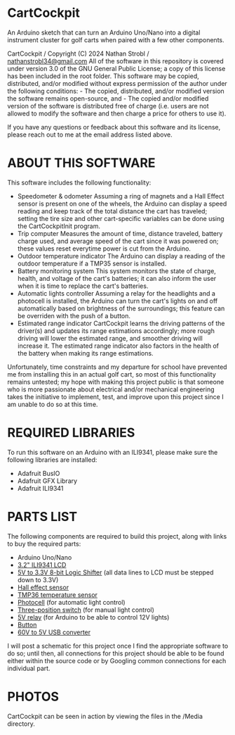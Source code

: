 # CartCockpit
An Arduino sketch that can turn an Arduino Uno/Nano into a digital instrument cluster for golf carts when paired with a few other components.

CartCockpit / Copyright (C) 2024 Nathan Strobl / nathanstrobl34@gmail.com
All of the software in this repository is covered under version 3.0 of the GNU General Public License; a copy of this license has been included in the root folder. 
This software may be copied, distributed, and/or modified without express permission of the author under the following conditions:
    - The copied, distributed, and/or modified version the software remains open-source, and
    - The copied and/or modified version of the software is distributed free of charge (i.e. users are not allowed to modify the software and then charge a price for others to use it).

If you have any questions or feedback about this software and its license, please reach out to me at the email address listed above.


ABOUT THIS SOFTWARE
====================
This software includes the following functionality:
- Speedometer & odometer
    Assuming a ring of magnets and a Hall Effect sensor is present on one of the wheels, the Arduino can display a speed reading and keep track of the total distance the cart has traveled; setting the tire size and other cart-specific variables can be done using the CartCockpitInit program. 
- Trip computer
    Measures the amount of time, distance traveled, battery charge used, and average speed of the cart since it was powered on; these values reset everytime power is cut from the Arduino. 
- Outdoor temperature indicator
    The Arduino can display a reading of the outdoor temperature if a TMP35 sensor is installed. 
- Battery monitoring system
    This system monitors the state of charge, health, and voltage of the cart's batteries; it can also inform the user when it is time to replace the cart's batteries. 
- Automatic lights controller
    Assuming a relay for the headlights and a photocell is installed, the Arduino can turn the cart's lights on and off automatically based on brightness of the surroundings; this feature can be overriden with the push of a button. 
- Estimated range indicator
    CartCockpit learns the driving patterns of the driver(s) and updates its range estimations accordingly; more rough driving will lower the estimated range, and smoother driving will increase it. The estimated range indicator also factors in the health of the battery when making its range estimations. 

Unfortunately, time constraints and my departure for school have prevented me from installing this in an actual golf cart, so most of this functionality remains untested; my hope with making this project public is that someone who is more passionate about electrical and/or mechanical engineering takes the initiative to implement, test, and improve upon this project since I am unable to do so at this time. 

<!-- A more in depth explanation of this project can be found [here](https://nathan-strobl.org/cartcockpit/overview). -->

REQUIRED LIBRARIES
====================
To run this software on an Arduino with an ILI9341, please make sure the following libraries are installed:
- Adafruit BusIO
- Adafruit GFX Library
- Adafruit ILI9341

PARTS LIST
====================
The following components are required to build this project, along with links to buy the required parts:
- Arduino Uno/Nano
- [3.2" ILI9341 LCD](https://www.amazon.com/gp/product/B0B1M9S9V6/ref=ppx_yo_dt_b_search_asin_title?ie=UTF8&th=1)
- [5V to 3.3V 8-bit Logic Shifter](https://www.amazon.com/gp/product/B09R1QG957/ref=ppx_yo_dt_b_search_asin_title?ie=UTF8&psc=1) (all data lines to LCD must be stepped down to 3.3V)
- [Hall effect sensor](https://www.amazon.com/gp/product/B07QS6PN3B/ref=ppx_yo_dt_b_search_asin_title?ie=UTF8&psc=1)
- [TMP36 temperature sensor](https://www.amazon.com/BOJACK-Temperature-Sensors-TMP36GZ-Precision/dp/B08BFY91ZW/ref=sr_1_1_sspa?crid=2FS63S5LD867Q&keywords=tmp35&qid=1707685772&s=industrial&sprefix=tmp35%2Cindustrial%2C122&sr=1-1-spons&sp_csd=d2lkZ2V0TmFtZT1zcF9hdGY&psc=1)
- [Photocell](https://www.amazon.com/eBoot-Photoresistor-Sensitive-Resistor-Dependent/dp/B01N7V536K/ref=sr_1_3?crid=1CYTGXLT83XGN&keywords=photocell+electronics&qid=1707685813&s=industrial&sprefix=photocell+electronic%2Cindustrial%2C81&sr=1-3) (for automatic light control)
- [Three-position switch](https://www.amazon.com/gp/product/B085L9HFW2/ref=ppx_yo_dt_b_search_asin_title?ie=UTF8&psc=1) (for manual light control)
- [5V relay](https://www.amazon.com/Tolako-Arduino-Indicator-Channel-Official/dp/B00VRUAHLE/ref=sr_1_2_sspa?crid=Q408NAHBK67V&keywords=5v+relay&qid=1707685858&s=industrial&sprefix=5v+relay%2Cindustrial%2C93&sr=1-2-spons&sp_csd=d2lkZ2V0TmFtZT1zcF9hdGY&psc=1) (for Arduino to be able to control 12V lights)
- [Button](https://www.amazon.com/Gikfun-6x6x5mm-Switch-Button-Arduino/dp/B00R17XUFC/ref=sr_1_3?crid=IHS2W5JLVKLN&keywords=arduino+button&qid=1707685880&s=industrial&sprefix=arduino+button%2Cindustrial%2C84&sr=1-3)
- [60V to 5V USB converter](https://www.amazon.com/SSLHONG-Converter-Regulator-Waterproof-Transformer/dp/B0BJQ2PS3K/ref=sr_1_5?keywords=60v%2Bto%2B5v%2Busb&qid=1707685928&sr=8-5&th=1)

I will post a schematic for this project once I find the appropriate software to do so; until then, all connections for this project should be able to be found either within the source code or by Googling common connections for each individual part. 

PHOTOS
====================
CartCockpit can be seen in action by viewing the files in the /Media directory.

<!-- or by viewing the Gallery section [on this page](https://nathan-strobl.org/cartcockpit/overview). -->